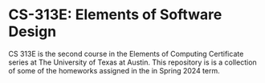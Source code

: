# CS-313E: Elements of Software Design
CS 313E is the second course in the Elements of Computing Certificate series at The University of Texas at Austin. This repository is is a collection of some of the homeworks assigned in the in Spring 2024 term.
